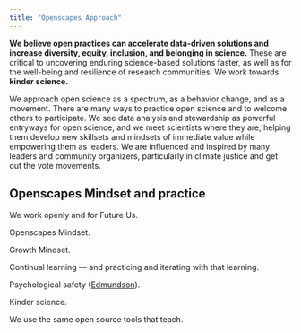 ```yaml
---
title: "Openscapes Approach"
---
```


**We believe open practices can accelerate data-driven solutions and increase diversity, equity, inclusion, and belonging in science.** These are critical to uncovering enduring science-based solutions faster, as well as for the well-being and resilience of research communities. We work towards **kinder science.**

We approach open science as a spectrum, as a behavior change, and as a movement. There are many ways to practice open science and to welcome others to participate. We see data analysis and stewardship as powerful entryways for open science, and we meet scientists where they are, helping them develop new skillsets and mindsets of immediate value while empowering them as leaders. We are influenced and inspired by many leaders and community organizers, particularly in climate justice and get out the vote movements.

## Openscapes Mindset and practice


We work openly and for Future Us.

Openscapes Mindset.

Growth Mindset. 

Continual learning — and practicing and iterating with that learning.

Psychological safety ([Edmundson](https://www.youtube.com/watch?v=LhoLuui9gX8)).

Kinder science. 

We use the same open source tools that teach.


